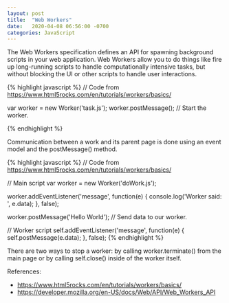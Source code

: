 ```yaml
---
layout: post
title:  "Web Workers"
date:   2020-04-08 06:56:00 -0700
categories: JavaScript
---
```


The Web Workers specification defines an API for spawning background scripts in your web application. Web Workers allow you to do things like fire up long-running scripts to handle computationally intensive tasks, but without blocking the UI or other scripts to handle user interactions. 

{% highlight javascript %}
// Code from https://www.html5rocks.com/en/tutorials/workers/basics/

var worker = new Worker('task.js');
worker.postMessage(); // Start the worker.

{% endhighlight %}

Communication between a work and its parent page is done using an event model and the postMessage() method.

{% highlight javascript %}
// Code from https://www.html5rocks.com/en/tutorials/workers/basics/

// Main script
var worker = new Worker('doWork.js');

worker.addEventListener('message', function(e) {
  console.log('Worker said: ', e.data);
}, false);

worker.postMessage('Hello World'); // Send data to our worker.

// Worker script
self.addEventListener('message', function(e) {
  self.postMessage(e.data);
}, false);
{% endhighlight %}

There are two ways to stop a worker: by calling worker.terminate() from the main page or by calling self.close() inside of the worker itself.

References:
- https://www.html5rocks.com/en/tutorials/workers/basics/
- https://developer.mozilla.org/en-US/docs/Web/API/Web_Workers_API